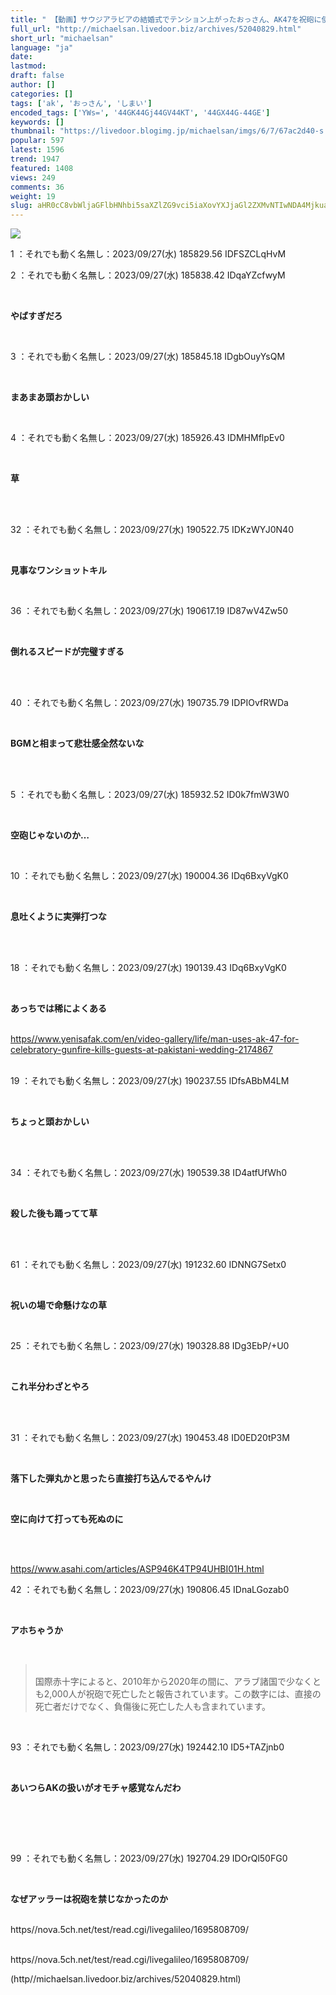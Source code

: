 ```yaml
---
title: " 【動画】サウジアラビアの結婚式でテンション上がったおっさん、AK47を祝砲に使ってしまい参列者を誤射殺"
full_url: "http://michaelsan.livedoor.biz/archives/52040829.html"
short_url: "michaelsan"
language: "ja"
date: 
lastmod: 
draft: false
author: []
categories: []
tags: ['ak', 'おっさん', 'しまい']
encoded_tags: ['YWs=', '44GK44Gj44GV44KT', '44GX44G-44GE']
keywords: []
thumbnail: "https://livedoor.blogimg.jp/michaelsan/imgs/6/7/67ac2d40-s.jpg"
popular: 597
latest: 1596
trend: 1947
featured: 1408
views: 249
comments: 36
weight: 19
slug: aHR0cC8vbWljaGFlbHNhbi5saXZlZG9vci5iaXovYXJjaGl2ZXMvNTIwNDA4MjkuaHRtbA==
---
```


![](https://livedoor.blogimg.jp/michaelsan/imgs/6/7/67ac2d40-s.jpg)

<div><p>1 ：それでも動く名無し：2023/09/27(水) 185829.56 IDFSZCLqHvM</p><p>2 ：それでも動く名無し：2023/09/27(水) 185838.42 IDqaYZcfwyM</p><br><b><p>やばすぎだろ</p></b><br><p>3 ：それでも動く名無し：2023/09/27(水) 185845.18 IDgbOuyYsQM</p><br><b><p>まあまあ頭おかしい</p></b><br><p>4 ：それでも動く名無し：2023/09/27(水) 185926.43 IDMHMflpEv0</p><br><b><p>草 </p><br></b><br><p>32 ：それでも動く名無し：2023/09/27(水) 190522.75 IDKzWYJ0N40</p><br><b><p>見事なワンショットキル </p></b><br><p>36 ：それでも動く名無し：2023/09/27(水) 190617.19 ID87wV4Zw50</p><br><b><p>倒れるスピードが完璧すぎる </p><br></b><br><p>40 ：それでも動く名無し：2023/09/27(水) 190735.79 IDPIOvfRWDa</p><br><b><p>BGMと相まって悲壮感全然ないな <br></p><br></b><br><p>5 ：それでも動く名無し：2023/09/27(水) 185932.52 ID0k7fmW3W0</p><br><b><p>空砲じゃないのか… </p></b><br><p>10 ：それでも動く名無し：2023/09/27(水) 190004.36 IDq6BxyVgK0</p><br><b><p>息吐くように実弾打つな </p><br></b><br><p>18 ：それでも動く名無し：2023/09/27(水) 190139.43 IDq6BxyVgK0</p><br><p><b><p>あっちでは稀によくある</p></b></p><br><a title='' target='_blank' href='https//www.yenisafak.com/en/video-gallery/life/man-uses-ak-47-for-celebratory-gunfire-kills-guests-at-pakistani-wedding-2174867'>https//www.yenisafak.com/en/video-gallery/life/man-uses-ak-47-for-celebratory-gunfire-kills-guests-at-pakistani-wedding-2174867<br></a><br><p>19 ：それでも動く名無し：2023/09/27(水) 190237.55 IDfsABbM4LM</p><br><b><p>ちょっと頭おかしい <br></p><br></b><br><p>34 ：それでも動く名無し：2023/09/27(水) 190539.38 ID4atfUfWh0</p><br><b><p>殺した後も踊ってて草 <br></p><br></b><br><p>61 ：それでも動く名無し：2023/09/27(水) 191232.60 IDNNG7Setx0</p><br><b><p>祝いの場で命懸けなの草 </p></b><br><p>25 ：それでも動く名無し：2023/09/27(水) 190328.88 IDg3EbP/+U0</p><br><b><p>これ半分わざとやろ</p><br></b><br><p>31 ：それでも動く名無し：2023/09/27(水) 190453.48 ID0ED20tP3M</p><br><p><p><b>落下した弾丸かと思ったら直接打ち込んでるやんけ</b></p></p><p><p><b><br></b></p></p><p><p><b>空に向けて打っても死ぬのに </b></p><br></p><br><a title='' target='_blank' href='https//www.asahi.com/articles/ASP946K4TP94UHBI01H.html'>https//www.asahi.com/articles/ASP946K4TP94UHBI01H.html</a><br><p>42 ：それでも動く名無し：2023/09/27(水) 190806.45 IDnaLGozab0</p><br><b><p>アホちゃうか</p></b><br><blockquote><br>国際赤十字によると、2010年から2020年の間に、アラブ諸国で少なくとも2,000人が祝砲で死亡したと報告されています。この数字には、直接の死亡者だけでなく、負傷後に死亡した人も含まれています。 <br></blockquote><br><p>93 ：それでも動く名無し：2023/09/27(水) 192442.10 ID5+TAZjnb0</p><br><p><b><p>あいつらAKの扱いがオモチャ感覚なんだわ </p></b><br></p><br> <br><p>99 ：それでも動く名無し：2023/09/27(水) 192704.29 IDOrQl50FG0</p><br><b><p>なぜアッラーは祝砲を禁じなかったのか </p></b><br>https//nova.5ch.net/test/read.cgi/livegalileo/1695808709/<br><br clear='all'> <p id='a6850dc6aefc0d5bbff2bea180d92d89'> </p> <p id='a6850dc6aefc0d5bbff2bea180d92d89'> </p> <p class='alistcloud-container-6795'></p> <p>https//nova.5ch.net/test/read.cgi/livegalileo/1695808709/</p></div>

(http//michaelsan.livedoor.biz/archives/52040829.html)
